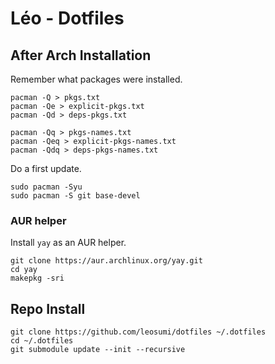 # Léo - Dotfiles

## After Arch Installation

Remember what packages were installed.

```
pacman -Q > pkgs.txt
pacman -Qe > explicit-pkgs.txt
pacman -Qd > deps-pkgs.txt

pacman -Qq > pkgs-names.txt
pacman -Qeq > explicit-pkgs-names.txt
pacman -Qdq > deps-pkgs-names.txt
```

Do a first update.

```
sudo pacman -Syu
sudo pacman -S git base-devel
```

### AUR helper

Install `yay` as an AUR helper.

```
git clone https://aur.archlinux.org/yay.git
cd yay
makepkg -sri
```

## Repo Install

```
git clone https://github.com/leosumi/dotfiles ~/.dotfiles
cd ~/.dotfiles
git submodule update --init --recursive
```

